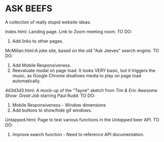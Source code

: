 # ASK BEEFS #

A collection of really stupid website ideas:

Index.html: Landing page. Link to Zoom meeting room.
TO DO:
1. Add links to other pages.

McMillan.html:A joke site, based on the old "Ask Jeeves" search engine.
TO DO:
1. Add Mobile Responsiveness.
2. Reevaluate modal on page load. It looks VERY basic, but it triggers the music, as Google Chrome disallows media to play on page load automatically.


4d3d3d3.html: A mock-up of the "Tayne" sketch from *Tim & Eric Awesome Show: Great Job* starring Paul Rudd.
TO DO:
1. Mobile Responsiveness - Window dimensions
2. Add buttons to show/hide gif windows.


Untapped.html: Page to test various functions in the *Untapped* beer API.
TO DO:
1. Improve search function - Need to reference API documentation.